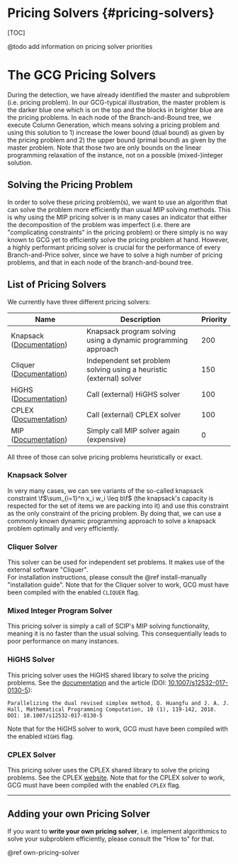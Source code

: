 # Pricing Solvers {#pricing-solvers}

[TOC]

@todo add information on pricing solver priorities

# The GCG Pricing Solvers
During the detection, we have already identified the master and subproblem (i.e. pricing problem). In our GCG-typical
illustration, the master problem is the darker blue one which is on the top and the blocks in brighter blue are the
pricing problems. In each node of the Branch-and-Bound tree, we execute Column Generation, which means solving a
pricing problem and using this solution to 1) increase the lower bound (dual bound) as given by the pricing problem and
2) the upper bound (primal bound) as given by the master problem. Note that those two are only bounds on the linear programming relaxation of the instance, not on a possible (mixed-)integer solution.

## Solving the Pricing Problem
In order to solve these pricing problem(s), we want to use an algorithm that can solve the problem more efficiently than
usual MIP solving methods. This is why using the MIP pricing solver is in many cases an indicator that either the decomposition
of the problem was imperfect (i.e. there are "complicating constraints" in the pricing problem) or there simply is no
way known to GCG yet to efficiently solve the pricing problem at hand. However, a highly performant pricing solver is
crucial for the performance of every Branch-and-Price solver, since we have to solve a high number of pricing problems,
and that in each node of the branch-and-bound tree.

## List of Pricing Solvers
We currently have three different pricing solvers:

| Name | Description | Priority |
| -- | -- | -- |
| Knapsack ([Documentation](solver__knapsack_8c.html)) | Knapsack program solving using a dynamic programming approach | 200 |
| Cliquer ([Documentation](solver__knapsack_8c.html))  | Independent set problem solving using a heuristic (external) solver | 150 |
| HiGHS ([Documentation](solver__highs_8c.html))      | Call (external) HiGHS solver | 100 |
| CPLEX ([Documentation](solver__cplex_8c.html))      | Call (external) CPLEX solver | 100 |
| MIP ([Documentation](solver__knapsack_8c.html))      | Simply call MIP solver again (expensive) | 0 |

All three of those can solve pricing problems heuristically or exact.

### Knapsack Solver
In very many cases, we can see variants of the so-called knapsack constraint \f$\sum_{i=1}^n x_i w_i \leq b\f$
(the knapsack's capacity is respected for the set of items we are packing into it)
and use this constraint as the only constraint of the pricing problem. By doing that, we can use
a commonly known dynamic programming approach to solve a knapsack problem optimally and very efficiently.

### Cliquer Solver
This solver can be used for independent set problems. It makes use of the external software "Cliquer".  
For installation instructions, please consult the @ref install-manually "installation guide". Note that
for the Cliquer solver to work, GCG must have been compiled with the enabled `CLIQUER` flag.

### Mixed Integer Program Solver
This pricing solver is simply a call of SCIP's MIP solving functionality, meaning it is no faster than
the usual solving. This consequentially leads to poor performance on many instances.

### HiGHS Solver
This pricing solver uses the HiGHS shared library to solve the pricing problems.
See the [documentation](https://ergo-code.github.io/HiGHS/dev/) and the article (DOI: [10.1007/s12532-017-0130-5](https://link.springer.com/article/10.1007/s12532-017-0130-5)):
```
Parallelizing the dual revised simplex method, Q. Huangfu and J. A. J. Hall, Mathematical Programming Computation, 10 (1), 119-142, 2018.
DOI: 10.1007/s12532-017-0130-5
```
Note that for the HiGHS solver to work, GCG must have been compiled with the enabled `HIGHS` flag.

### CPLEX Solver
This pricing solver uses the CPLEX shared library to solve the pricing problems.
See the CPLEX [website](https://www.ibm.com/products/ilog-cplex-optimization-studio/cplex-optimizer).
Note that for the CPLEX solver to work, GCG must have been compiled with the enabled `CPLEX` flag.

<hr>

## Adding your own Pricing Solver
If you want to **write your own pricing solver**, i.e. implement algorithmics to solve your
subproblem efficiently, please consult the "How to" for that.

@ref own-pricing-solver
